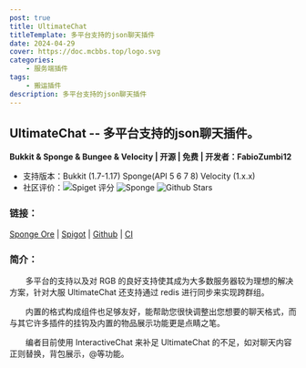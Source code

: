```yaml
---
post: true
title: UltimateChat
titleTemplate: 多平台支持的json聊天插件
date: 2024-04-29
cover: https://doc.mcbbs.top/logo.svg
categories:
    - 服务端插件
tags:
    - 搬运插件
description: 多平台支持的json聊天插件
---
```


## UltimateChat -- 多平台支持的json聊天插件。

**Bukkit & Sponge & Bungee & Velocity | 开源 | 免费 | 开发者：FabioZumbi12**

* 支持版本：Bukkit (1.7-1.17) Sponge(API 5 6 7 8) Velocity (1.x.x)
* 社区评价：![Spiget 评分](https://img.shields.io/spiget/rating/23767?label=Spigot%20%E8%AF%84%E5%88%86&style=flat-square) ![Sponge](https://img.shields.io/ore/stars/ultimatechat?label=Sponge%20收藏&style=flat-square) ![Github Stars](https://img.shields.io/github/stars/FabioZumbi12/UltimateChat?label=GitHub%20stars&style=flat-square)


### 链接：

[Sponge Ore](https://ore.spongepowered.org/FabioZumbi12/UltimateChat) | [Spigot](hhttps://www.spigotmc.org/resources/ultimatechat-1-7-1-16.23767/) | [Github](https://github.com/FabioZumbi12/UltimateChat) | [CI](http://host.areaz12server.net.br:8081/job/UltimateChat/)

### 简介：

&emsp;&emsp;多平台的支持以及对 RGB 的良好支持使其成为大多数服务器较为理想的解决方案，针对大服 UltimateChat 还支持通过 redis 进行同步来实现跨群组。

&emsp;&emsp;内置的格式构成组件也足够友好，能帮助您很快调整出您想要的聊天格式，而与其它许多插件的挂钩及内置的物品展示功能更是点睛之笔。

&emsp;&emsp;编者目前使用 InteractiveChat 来补足 UltimateChat 的不足，如对聊天内容正则替换，背包展示，@等功能。
